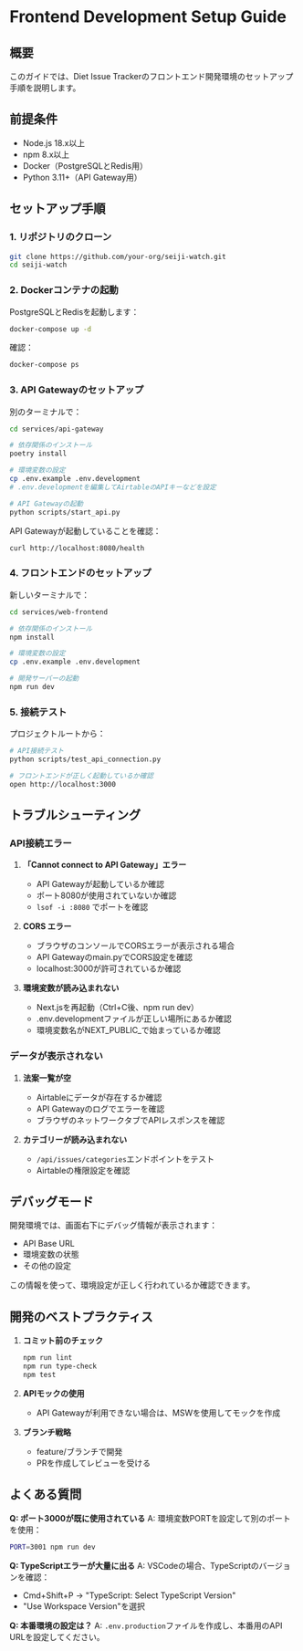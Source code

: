 # Frontend Development Setup Guide

## 概要

このガイドでは、Diet Issue Trackerのフロントエンド開発環境のセットアップ手順を説明します。

## 前提条件

- Node.js 18.x以上
- npm 8.x以上
- Docker（PostgreSQLとRedis用）
- Python 3.11+（API Gateway用）

## セットアップ手順

### 1. リポジトリのクローン

```bash
git clone https://github.com/your-org/seiji-watch.git
cd seiji-watch
```

### 2. Dockerコンテナの起動

PostgreSQLとRedisを起動します：

```bash
docker-compose up -d
```

確認：
```bash
docker-compose ps
```

### 3. API Gatewayのセットアップ

別のターミナルで：

```bash
cd services/api-gateway

# 依存関係のインストール
poetry install

# 環境変数の設定
cp .env.example .env.development
# .env.developmentを編集してAirtableのAPIキーなどを設定

# API Gatewayの起動
python scripts/start_api.py
```

API Gatewayが起動していることを確認：
```bash
curl http://localhost:8080/health
```

### 4. フロントエンドのセットアップ

新しいターミナルで：

```bash
cd services/web-frontend

# 依存関係のインストール
npm install

# 環境変数の設定
cp .env.example .env.development

# 開発サーバーの起動
npm run dev
```

### 5. 接続テスト

プロジェクトルートから：

```bash
# API接続テスト
python scripts/test_api_connection.py

# フロントエンドが正しく起動しているか確認
open http://localhost:3000
```

## トラブルシューティング

### API接続エラー

1. **「Cannot connect to API Gateway」エラー**
   - API Gatewayが起動しているか確認
   - ポート8080が使用されていないか確認
   - `lsof -i :8080` でポートを確認

2. **CORS エラー**
   - ブラウザのコンソールでCORSエラーが表示される場合
   - API Gatewayのmain.pyでCORS設定を確認
   - localhost:3000が許可されているか確認

3. **環境変数が読み込まれない**
   - Next.jsを再起動（Ctrl+C後、npm run dev）
   - .env.developmentファイルが正しい場所にあるか確認
   - 環境変数名がNEXT_PUBLIC_で始まっているか確認

### データが表示されない

1. **法案一覧が空**
   - Airtableにデータが存在するか確認
   - API Gatewayのログでエラーを確認
   - ブラウザのネットワークタブでAPIレスポンスを確認

2. **カテゴリーが読み込まれない**
   - `/api/issues/categories`エンドポイントをテスト
   - Airtableの権限設定を確認

## デバッグモード

開発環境では、画面右下にデバッグ情報が表示されます：
- API Base URL
- 環境変数の状態
- その他の設定

この情報を使って、環境設定が正しく行われているか確認できます。

## 開発のベストプラクティス

1. **コミット前のチェック**
   ```bash
   npm run lint
   npm run type-check
   npm test
   ```

2. **APIモックの使用**
   - API Gatewayが利用できない場合は、MSWを使用してモックを作成

3. **ブランチ戦略**
   - feature/ブランチで開発
   - PRを作成してレビューを受ける

## よくある質問

**Q: ポート3000が既に使用されている**
A: 環境変数PORTを設定して別のポートを使用：
```bash
PORT=3001 npm run dev
```

**Q: TypeScriptエラーが大量に出る**
A: VSCodeの場合、TypeScriptのバージョンを確認：
- Cmd+Shift+P → "TypeScript: Select TypeScript Version"
- "Use Workspace Version"を選択

**Q: 本番環境の設定は？**
A: `.env.production`ファイルを作成し、本番用のAPI URLを設定してください。